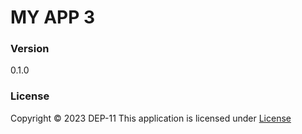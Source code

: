 # MY APP 3

### Version
0.1.0

### License
Copyright &copy; 2023 DEP-11 
This application is licensed under [License](License.txt)